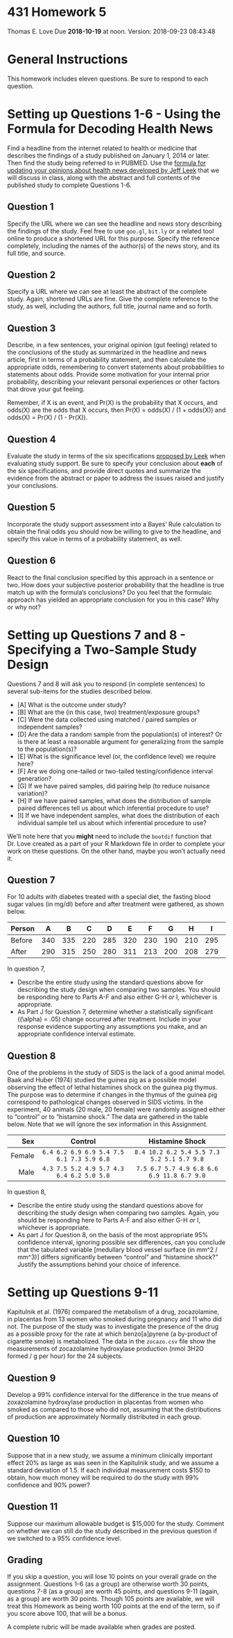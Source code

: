 431 Homework 5
================
Thomas E. Love
Due **2018-10-19** at noon. Version: 2018-09-23 08:43:48

# General Instructions

This homework includes eleven questions. Be sure to respond to each
question.

# Setting up Questions 1-6 - Using the Formula for Decoding Health News

Find a headline from the internet related to health or medicine that
describes the findings of a study published on January 1, 2014 or later.
Then find the study being referred to in PUBMED. Use the [formula for
updating your opinions about health news developed by Jeff
Leek](http://fivethirtyeight.com/features/a-formula-for-decoding-health-news/)
that we will discuss in class, along with the abstract and full contents
of the published study to complete Questions 1-6.

## Question 1

Specify the URL where we can see the headline and news story describing
the findings of the study. Feel free to use `goo.gl`, `bit.ly` or a
related tool online to produce a shortened URL for this purpose. Specify
the reference completely, including the names of the author(s) of the
news story, and its full title, and source.

## Question 2

Specify a URL where we can see at least the abstract of the complete
study. Again, shortened URLs are fine. Give the complete reference to
the study, as well, including the authors, full title, journal name and
so forth.

## Question 3

Describe, in a few sentences, your original opinion (gut feeling)
related to the conclusions of the study as summarized in the headline
and news article, first in terms of a probability statement, and then
calculate the appropriate odds, remembering to convert statements about
probabilities to statements about odds. Provide some motivation for your
internal prior probability, describing your relevant personal
experiences or other factors that drove your gut feeling.

Remember, if X is an event, and Pr(X) is the probability that X occurs,
and odds(X) are the odds that X occurs, then Pr(X) = odds(X) / (1 +
odds(X)) and odds(X) = Pr(X) / (1 - Pr(X)).

## Question 4

Evaluate the study in terms of the six specifications [proposed by
Leek](http://fivethirtyeight.com/features/a-formula-for-decoding-health-news/)
when evaluating study support. Be sure to specify your conclusion about
**each** of the six specifications, and provide direct quotes and
summarize the evidence from the abstract or paper to address the issues
raised and justify your conclusions.

## Question 5

Incorporate the study support assessment into a Bayes’ Rule calculation
to obtain the final odds you should now be willing to give to the
headline, and specify this value in terms of a probability statement, as
well.

## Question 6

React to the final conclusion specified by this approach in a sentence
or two. How does your subjective posterior probability that the headline
is true match up with the formula’s conclusions? Do you feel that the
formulaic approach has yielded an appropriate conclusion for you in this
case? Why or why not?

# Setting up Questions 7 and 8 - Specifying a Two-Sample Study Design

Questions 7 and 8 will ask you to respond (in complete sentences) to
several sub-items for the studies described below.

  - \[A\] What is the outcome under study?
  - \[B\] What are the (in this case, two) treatment/exposure groups?
  - \[C\] Were the data collected using matched / paired samples or
    independent samples?
  - \[D\] Are the data a random sample from the population(s) of
    interest? Or is there at least a reasonable argument for
    generalizing from the sample to the population(s)?
  - \[E\] What is the significance level (or, the confidence level) we
    require here?
  - \[F\] Are we doing one-tailed or two-tailed testing/confidence
    interval generation?
  - \[G\] If we have paired samples, did pairing help (to reduce
    nuisance variation)?
  - \[H\] If we have paired samples, what does the distribution of
    sample paired differences tell us about which inferential procedure
    to use?
  - \[I\] If we have independent samples, what does the distribution of
    each individual sample tell us about which inferential procedure to
    use?

We’ll note here that you **might** need to include the `bootdif`
function that Dr. Love created as a part of your R Markdown file in
order to complete your work on these questions. On the other hand, maybe
you won’t actually need it.

## Question 7

For 10 adults with diabetes treated with a special diet, the fasting
blood sugar values (in mg/dl) before and after treatment were gathered,
as shown below.

| Person | A   | B   | C   | D   | E   | F   | G   | H   | I   | J   |
| ------ | --- | --- | --- | --- | --- | --- | --- | --- | --- | --- |
| Before | 340 | 335 | 220 | 285 | 320 | 230 | 190 | 210 | 295 | 270 |
| After  | 290 | 315 | 250 | 280 | 311 | 213 | 200 | 208 | 279 | 258 |

In question 7,

  - Describe the entire study using the standard questions above for
    describing the study design when comparing two samples. You should
    be responding here to Parts A-F and also either G-H *or* I,
    whichever is appropriate.
  - As Part J for Question 7, determine whether a statistically
    significant (\(\alpha\) = .05) change occurred after treatment.
    Include in your response evidence supporting any assumptions you
    make, and an appropriate confidence interval estimate.

## Question 8

One of the problems in the study of SIDS is the lack of a good animal
model. Baak and Huber (1974) studied the guinea pig as a possible model
observing the effect of lethal histamines shock on the guinea pig
thymus. The purpose was to determine if changes in the thymus of the
guinea pig correspond to pathological changes observed in SIDS victims.
In the experiment, 40 animals (20 male, 20 female) were randomly
assigned either to “control” or to “histamine shock.” The data are
gathered in the table below. Note that we will ignore the sex
information in this
Assignment.

|    Sex |                  Control                  |              Histamine Shock               |
| -----: | :---------------------------------------: | :----------------------------------------: |
| Female | `6.4 6.2 6.9 6.9 5.4 7.5 6.1 7.3 5.9 6.8` | `8.4 10.2 6.2 5.4 5.5 7.3 5.2 5.1 5.7 9.8` |
|   Male | `4.3 7.5 5.2 4.9 5.7 4.3 6.4 6.2 5.0 5.0` | `7.5 6.7 5.7 4.9 6.8 6.6 6.9 11.8 6.7 9.0` |

In question 8,

  - Describe the entire study using the standard questions above for
    describing the study design when comparing two samples. Again, you
    should be responding here to Parts A-F and also either G-H *or* I,
    whichever is appropriate.
  - As part J for Question 8, on the basis of the most appropriate 95%
    confidence interval, ignoring possible sex differences, can you
    conclude that the tabulated variable \[medullary blood vessel
    surface (in mm^2 / mm^3)\] differs significantly between “control”
    and “histamine shock?” Justify the assumptions behind your choice of
    inference.

# Setting up Questions 9-11

Kapitulnik et al. (1976) compared the metabolism of a drug,
zocazolamine, in placentas from 13 women who smoked during pregnancy and
11 who did not. The purpose of the study was to investigate the presence
of the drug as a possible proxy for the rate at which benzo\[a\]pyrene
(a by-product of cigarette smoke) is metabolized. The data in the
`zocazo.csv` file show the measurements of zocazolamine hydroxylase
production (nmol 3H2O formed / g per hour) for the 24 subjects.

## Question 9

Develop a 99% confidence interval for the difference in the true means
of zoxazolamine hydroxylase production in placentas from women who
smoked as compared to those who did not, assuming that the distributions
of production are approximately Normally distributed in each group.

## Question 10

Suppose that in a new study, we assume a minimum clinically important
effect 20% as large as was seen in the Kapitulnik study, and we assume a
standard deviation of 1.5. If each individual measurement costs $150 to
obtain, how much money will be required to do the study with 99%
confidence and 90% power?

## Question 11

Suppose our maximum allowable budget is $15,000 for the study. Comment
on whether we can still do the study described in the previous question
if we switched to a 95% confidence level.

## Grading

If you skip a question, you will lose 10 points on your overall grade on
the assignment. Questions 1-6 (as a group) are otherwise worth 30
points, questions 7-8 (as a group) are worth 45 points, and questions
9-11 (again, as a group) are worth 30 points. Though 105 points are
available, we will treat this Homework as being worth 100 points at the
end of the term, so if you score above 100, that will be a bonus.

A complete rubric will be made available when grades are posted.

